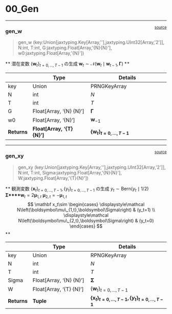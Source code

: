 # 00_Gen


<!-- WARNING: THIS FILE WAS AUTOGENERATED! DO NOT EDIT! -->

------------------------------------------------------------------------

<a
href="https://github.com/SuzuSys/KalmanPaper/blob/main/KalmanPaper/gen.py#L20"
target="_blank" style="float:right; font-size:smaller">source</a>

### gen_w

>  gen_w (key:Union[jaxtyping.Key[Array,''],jaxtyping.UInt32[Array,'2']],
>             N:int, T:int, G:jaxtyping.Float[Array,'{N}{N}'],
>             w0:jaxtyping.Float[Array,'{N}'])

* * 潜在変数 {**w**<sub>*t*</sub>}<sub>*t* = 0, …, *T* − 1</sub> の生成
**w**<sub>*t*</sub> ∼ 𝒩(**w**<sub>*t*</sub> ∣ **w**<sub>*t* − 1</sub>, **Γ**)
* *

<table>
<colgroup>
<col style="width: 9%" />
<col style="width: 38%" />
<col style="width: 52%" />
</colgroup>
<thead>
<tr>
<th></th>
<th><strong>Type</strong></th>
<th><strong>Details</strong></th>
</tr>
</thead>
<tbody>
<tr>
<td>key</td>
<td>Union</td>
<td>PRNGKeyArray</td>
</tr>
<tr>
<td>N</td>
<td>int</td>
<td><span class="math inline"><em>N</em></span></td>
</tr>
<tr>
<td>T</td>
<td>int</td>
<td><span class="math inline"><em>T</em></span></td>
</tr>
<tr>
<td>G</td>
<td>Float[Array, ‘{N} {N}’]</td>
<td><span class="math inline"><strong>Γ</strong></span></td>
</tr>
<tr>
<td>w0</td>
<td>Float[Array, ‘{N}’]</td>
<td><span
class="math inline"><strong>w</strong><sub>−1</sub></span></td>
</tr>
<tr>
<td><strong>Returns</strong></td>
<td><strong>Float[Array, ‘{T} {N}’]</strong></td>
<td><strong><span
class="math inline">{<strong>w</strong><sub><em>t</em></sub>}<sub><em>t</em> = 0, …, <em>T</em> − 1</sub></span></strong></td>
</tr>
</tbody>
</table>

------------------------------------------------------------------------

<a
href="https://github.com/SuzuSys/KalmanPaper/blob/main/KalmanPaper/gen.py#L41"
target="_blank" style="float:right; font-size:smaller">source</a>

### gen_xy

>  gen_xy (key:Union[jaxtyping.Key[Array,''],jaxtyping.UInt32[Array,'2']],
>              N:int, T:int, Sigma:jaxtyping.Float[Array,'{N}{N}'],
>              W:jaxtyping.Float[Array,'{T}{N}'])

* * 観測変数
{**x**<sub>*t*</sub>}<sub>*t* = 0, …, *T* − 1</sub>, {*y*<sub>*t*</sub>}<sub>*t* = 0, …, *T* − 1</sub>
の生成
*y*<sub>*t*</sub> ∼ Bern(*y*<sub>*t*</sub> ∣ 1/2)
**Σ****w**<sub>*t*</sub> = 2**μ**<sub>1, *t*</sub>
**μ**<sub>2, *t*</sub> = −**μ**<sub>1, *t*</sub>
$$
\mathbf x_t\sim
\begin{cases}
\displaystyle\mathcal N\left(\boldsymbol\mu\_{1,t},\boldsymbol\Sigma\right) & (y_t=1) \\
\displaystyle\mathcal N\left(\boldsymbol\mu\_{2,t},\boldsymbol\Sigma\right) & (y_t=0)
\end{cases}
$$
* *

<table>
<colgroup>
<col style="width: 9%" />
<col style="width: 38%" />
<col style="width: 52%" />
</colgroup>
<thead>
<tr>
<th></th>
<th><strong>Type</strong></th>
<th><strong>Details</strong></th>
</tr>
</thead>
<tbody>
<tr>
<td>key</td>
<td>Union</td>
<td>RPNGKeyArray</td>
</tr>
<tr>
<td>N</td>
<td>int</td>
<td><span class="math inline"><em>N</em></span></td>
</tr>
<tr>
<td>T</td>
<td>int</td>
<td><span class="math inline"><em>T</em></span></td>
</tr>
<tr>
<td>Sigma</td>
<td>Float[Array, ‘{N} {N}’]</td>
<td><span class="math inline"><strong>Σ</strong></span></td>
</tr>
<tr>
<td>W</td>
<td>Float[Array, ‘{T} {N}’]</td>
<td><span
class="math inline">{<strong>w</strong><sub><em>t</em></sub>}<sub><em>t</em> = 0, …, <em>T</em> − 1</sub></span></td>
</tr>
<tr>
<td><strong>Returns</strong></td>
<td><strong>Tuple</strong></td>
<td><strong><span
class="math inline">{<strong>x</strong><sub><em>t</em></sub>}<sub><em>t</em> = 0, …, <em>T</em> − 1</sub>, {<em>y</em><sub><em>t</em></sub>}<sub><em>t</em> = 0, …, <em>T</em> − 1</sub></span></strong></td>
</tr>
</tbody>
</table>
